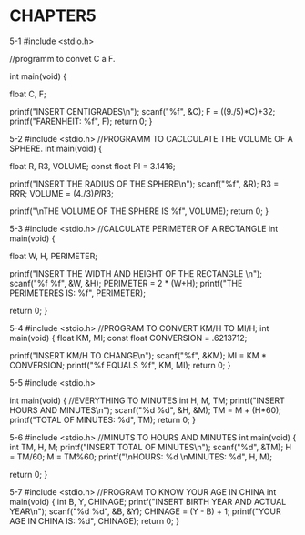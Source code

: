 # CHAPTER5
5-1
#include <stdio.h>

//programm to convet C a F.

int main(void) {

float C, F;

  printf("INSERT CENTIGRADES\n");
  scanf("%f", &C);
F = ((9./5)*C)+32;
  printf("FARENHEIT: %f", F);
  return 0;
}


5-2
#include <stdio.h>
//PROGRAMM TO CACLCULATE THE VOLUME OF A SPHERE.
int main(void) {

float R, R3, VOLUME; 
const float PI = 3.1416;

  printf("INSERT THE RADIUS OF THE SPHERE\n");
  scanf("%f", &R);
  R3 = R*R*R;
  VOLUME = (4./3)*PI*R3;

  printf("\nTHE VOLUME OF THE SPHERE IS %f", VOLUME);
  return 0;
}


5-3
#include <stdio.h>
//CALCULATE PERIMETER OF A RECTANGLE
int main(void) {

float W, H, PERIMETER;

  printf("INSERT THE WIDTH AND HEIGHT OF THE RECTANGLE \n");
  scanf("%f %f", &W, &H);
  PERIMETER = 2 * (W+H); 
  printf("THE PERIMETERES IS: %f", PERIMETER);

  return 0;
}


5-4
#include <stdio.h>
//PROGRAM TO CONVERT KM/H TO MI/H;
int main(void) {
float KM, MI;
const float CONVERSION = .6213712; 

  printf("INSERT KM/H TO CHANGE\n");
  scanf("%f", &KM);
  MI = KM * CONVERSION;
  printf("%f EQUALS %f", KM, MI);
  return 0;
}


5-5
#include <stdio.h>

int main(void) {
//EVERYTHING TO MINUTES
  int H, M, TM;
  printf("INSERT HOURS AND MINUTES\n");
  scanf("%d %d", &H, &M);
  TM = M + (H*60);
  printf("TOTAL OF MINUTES: %d", TM);
  return 0;
}


5-6
#include <stdio.h>
//MINUTS TO HOURS AND MINUTES
int main(void) {
  int TM, H, M;
  printf("INSERT TOTAL OF MINUTES\n");
  scanf("%d", &TM);
  H = TM/60;
  M = TM%60;
  printf("\nHOURS:   %d \nMINUTES: %d", H, M); 

  return 0;
}


5-7
#include <stdio.h>
//PROGRAM TO KNOW YOUR AGE IN CHINA 
int main(void) {
  int B, Y, CHINAGE;
  printf("INSERT BIRTH YEAR AND ACTUAL YEAR\n");
  scanf("%d %d", &B, &Y);
  CHINAGE = (Y - B) + 1;
  printf("YOUR AGE IN CHINA IS: %d", CHINAGE);
  return 0;
}
